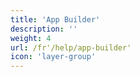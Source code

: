 ```yaml
---
title: 'App Builder'
description: ''
weight: 4
url: /fr'/help/app-builder'
icon: 'layer-group'
---
```

